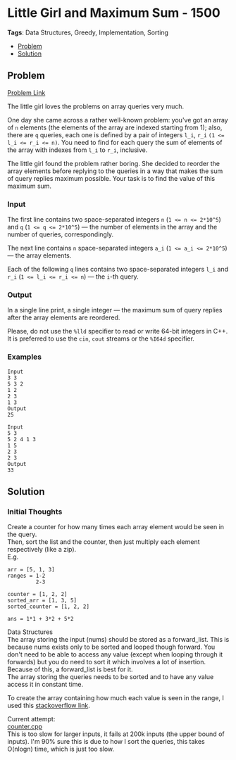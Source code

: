 # Little Girl and Maximum Sum - 1500
**Tags**: Data Structures, Greedy, Implementation, Sorting
- [Problem](#problem)
- [Solution](#solution)

## Problem
[Problem Link](https://codeforces.com/problemset/problem/276/C)  

The little girl loves the problems on array queries very much.  

One day she came across a rather well-known problem: you've got an array of `n` elements (the elements of the array are indexed starting from 1); also, there are `q` queries, each one is defined by a pair of integers `l_i`, `r_i` `(1 <= l_i <= r_i <= n)`. You need to find for each query the sum of elements of the array with indexes from `l_i` to `r_i`, inclusive.  

The little girl found the problem rather boring. She decided to reorder the array elements before replying to the queries in a way that makes the sum of query replies maximum possible. Your task is to find the value of this maximum sum.  
  
### Input
The first line contains two space-separated integers `n` (`1 <= n <= 2*10^5`) and `q` (`1 <= q <= 2*10^5`) — the number of elements in the array and the number of queries, correspondingly.  

The next line contains `n` space-separated integers `a_i` (`1 <= a_i <= 2*10^5`) — the array elements.  

Each of the following `q` lines contains two space-separated integers `l_i` and `r_i` (`1 <= l_i <= r_i <= n`) — the `i`-th query.  
  
### Output
In a single line print, a single integer — the maximum sum of query replies after the array elements are reordered.  

Please, do not use the `%lld` specifier to read or write 64-bit integers in C++. It is preferred to use the `cin`, `cout` streams or the `%I64d` specifier.  

### Examples
```
Input
3 3
5 3 2
1 2
2 3
1 3
Output
25
```
```
Input
5 3
5 2 4 1 3
1 5
2 3
2 3
Output
33
```


## Solution

### Initial Thoughts
Create a counter for how many times each array element would be seen in the query.  
Then, sort the list and the counter, then just multiply each element respectively (like a zip).  
E.g.
```
arr = [5, 1, 3]
ranges = 1-2
         2-3

counter = [1, 2, 2]
sorted_arr = [1, 3, 5]
sorted_counter = [1, 2, 2]

ans = 1*1 + 3*2 + 5*2
```

Data Structures  
The array storing the input (nums) should be stored as a forward_list. This is because nums exists only to be sorted and looped though forward. You don't need to be able to access any value (except when looping through it forwards) but you do need to sort it which involves a lot of insertion. Because of this, a forward_list is best for it.  
The array storing the queries needs to be sorted and to have any value access it in constant time.  

To create the array containing how much each value is seen in the range, I used this [stackoverflow link](https://stackoverflow.com/questions/18408659/how-to-increment-all-values-in-an-array-interval-by-a-given-amount).  

Current attempt:  
[counter.cpp](solutions/counter.cpp)  
This is too slow for larger inputs, it fails at 200k inputs (the upper bound of inputs). I'm 90% sure this is due to how I sort the queries, this takes O(nlogn) time, which is just too slow.  